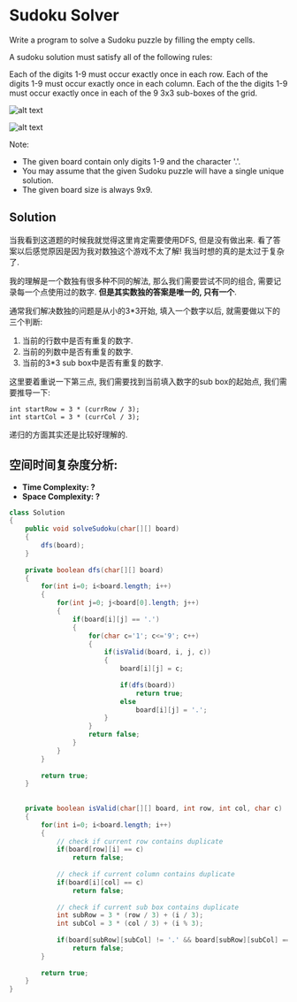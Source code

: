 # Sudoku Solver

Write a program to solve a Sudoku puzzle by filling the empty cells.

A sudoku solution must satisfy all of the following rules:

Each of the digits 1-9 must occur exactly once in each row.
Each of the digits 1-9 must occur exactly once in each column.
Each of the the digits 1-9 must occur exactly once in each of the 9 3x3 sub-boxes of the grid.

![alt text](https://upload.wikimedia.org/wikipedia/commons/thumb/f/ff/Sudoku-by-L2G-20050714.svg/250px-Sudoku-by-L2G-20050714.svg.png)

![alt text](https://upload.wikimedia.org/wikipedia/commons/thumb/3/31/Sudoku-by-L2G-20050714_solution.svg/250px-Sudoku-by-L2G-20050714_solution.svg.png)

Note:

* The given board contain only digits 1-9 and the character '.'.
* You may assume that the given Sudoku puzzle will have a single unique solution.
* The given board size is always 9x9.

## Solution

当我看到这道题的时候我就觉得这里肯定需要使用DFS, 但是没有做出来. 看了答案以后感觉原因是因为我对数独这个游戏不太了解! 我当时想的真的是太过于复杂了.

我的理解是一个数独有很多种不同的解法, 那么我们需要尝试不同的组合, 需要记录每一个点使用过的数字. **但是其实数独的答案是唯一的, 只有一个**.

通常我们解决数独的问题是从小的3*3开始, 填入一个数字以后, 就需要做以下的三个判断:

1. 当前的行数中是否有重复的数字.
2. 当前的列数中是否有重复的数字.
3. 当前的3*3 sub box中是否有重复的数字.

这里要着重说一下第三点, 我们需要找到当前填入数字的sub box的起始点, 我们需要推导一下:

```
int startRow = 3 * (currRow / 3);
int startCol = 3 * (currCol / 3);
```

递归的方面其实还是比较好理解的.

## 空间时间复杂度分析:

* **Time Complexity: ?**
* **Space Complexity: ?**

```java
class Solution
{
    public void solveSudoku(char[][] board) 
    {
        dfs(board);
    }
    
    private boolean dfs(char[][] board)
    {
        for(int i=0; i<board.length; i++)
        {
            for(int j=0; j<board[0].length; j++)
            {
                if(board[i][j] == '.')
                {
                    for(char c='1'; c<='9'; c++)
                    {
                        if(isValid(board, i, j, c))
                        {
                            board[i][j] = c;
                            
                            if(dfs(board))
                                return true;
                            else
                                board[i][j] = '.';
                        }
                    }
                    return false;
                }
            }
        }
        
        return true;
    }
    
    
    private boolean isValid(char[][] board, int row, int col, char c)
    {
        for(int i=0; i<board.length; i++)
        {    
            // check if current row contains duplicate
            if(board[row][i] == c)
                return false;
            
            // check if current column contains duplicate
            if(board[i][col] == c)
                return false;
            
            // check if current sub box contains duplicate
            int subRow = 3 * (row / 3) + (i / 3);
            int subCol = 3 * (col / 3) + (i % 3);
            
            if(board[subRow][subCol] != '.' && board[subRow][subCol] == c)
                return false;     
        }
        
        return true;
    }
}
```